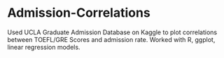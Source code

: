 # Admission-Correlations

Used UCLA Graduate Admission Database on Kaggle to plot correlations between TOEFL/GRE Scores and admission rate. Worked with R, ggplot, linear regression models.
